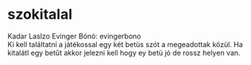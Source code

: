 # szokitalal
Kadar Laslzo 
Evinger Bónó: evingerbono 
<br>
Ki kell találtatní a játékossal egy két betüs szót a megeadottak közül. Ha kitalátl egy betűt akkor  jelezni kell hogy ey betü jó de rossz helyen van.
